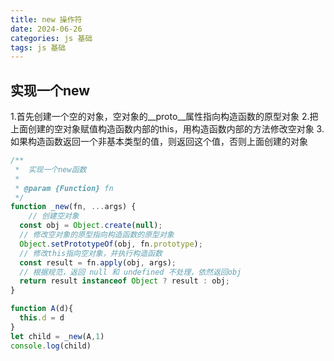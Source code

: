 ```yaml
---
title: new 操作符
date: 2024-06-26
categories: js 基础
tags: js 基础
---
```


## 实现一个new
1.首先创建一个空的对象，空对象的__proto__属性指向构造函数的原型对象
2.把上面创建的空对象赋值构造函数内部的this，用构造函数内部的方法修改空对象
3.如果构造函数返回一个非基本类型的值，则返回这个值，否则上面创建的对象
```js
/**
 *  实现一个new函数
 *
 * @param {Function} fn
 */
function _new(fn, ...args) {
    // 创建空对象
  const obj = Object.create(null);
  // 修改空对象的原型指向构造函数的原型对象
  Object.setPrototypeOf(obj, fn.prototype);
  // 修改this指向空对象，并执行构造函数
  const result = fn.apply(obj, args);
  // 根据规范，返回 null 和 undefined 不处理，依然返回obj
  return result instanceof Object ? result : obj;
}

function A(d){
  this.d = d
}
let child = _new(A,1)
console.log(child)

```